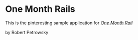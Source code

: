 # One Month Rails

This is the pinteresting sample application for 
[*One Month Rail*](http://onemonthrails.com)

by Robert Petrowsky